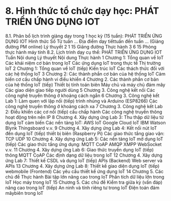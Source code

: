 # 8. Hình thức tổ chức dạy học: PHÁT TRIỂN ỨNG DỤNG IOT
8.1. Phân bổ lịch trình giảng dạy trong 1 học kỳ (15 tuần): PHÁT TRIỂN ỨNG DỤNG IOT Hình thức Số Từ tuần ... Địa điểm dạy tiếttuần đến tuần ... (Giảng đường PM online) Lý thuyết 2 1 15 Giảng đường Thực hành 3 6 15 Phòng thực hành máy tính 8.2. Lịch trình dạy cụ thể: PHÁT TRIỂN ỨNG DỤNG IOT Tuần Nội dung Lý thuyết Nội dung Thực hành 1 Chương 1: Tổng quan về IoT Các khái niệm cơ bản trong IoT Các ứng dụng IoT trong thực tế Thị trường IoT 2 Chương 1: Tổng quan về IoT (tiếp) Kiến trúc IoT Các thách thức đối với các hệ thống IoT 3 Chương 2: Các thành phần cơ bản của hệ thống IoT Cảm biến cơ cấu chấp hành vi điều khiển 4 Chương 2. Các thành phần cơ bản của hệ thống IoT (tiếp) Thiết bị tính toán biên Máy chủ và máy chủ đám mây Các giao diện giao tiếp người dùng 5 Chương 3. Công nghệ kết nối Các công nghệ truyền thông ở khoảng cách ngắn 6 Chương 3. Công nghệ kết Lab 1: Làm quen với lập nối (tiếp) trình nhúng và Arduino (ESP8266) Các công nghệ truyền thông ở khoảng cách xa 7 Chương 3. Công nghệ kết Lab 2: Điều khiển các cơ nối (tiếp) cấu chấp hành Các công nghệ truyền thông hoạt động trên nền IP 8 Chương 4. Xây dựng ứng Lab 3: Thu thập dữ liệu từ dụng IoT cảm biến Các nền tảng IoT: AWS IoT Google Cloud IoT IBM Watson Blynk Thingsboard v.v. 9 Chương 4. Xây dựng ứng Lab 4: Kết nối nút IoT đến dụng IoT (tiếp) thiết bị biên (Raspberry Pi) Các giao thức tầng giao vận: TCP UDP 10 Chương 4. Xây dựng ứng Lab 5: Các nền tảng IoT mở dụng IoT (tiếp) Các giao thức tầng ứng dụng: MQTT CoAP AMQP XMPP WebSocket v.v. 11 Chương 4. Xây dựng ứng Lab 6: Giao thức truyền dụng IoT (tiếp) thông MQTT CoAP Các định dạng dữ liệu trong IoT 12 Chương 4. Xây dựng ứng Lab 7: Thiết kế CSDL và dụng IoT (tiếp) APIs (Backend) Web server và APIs 13 Chương 4. Xây dựng ứng Lab 8: Thiết kế giao diện dụng IoT (tiếp) webmobile (Frontend) Các yêu cầu thiết kế ứng dụng IoT 14 Chương 5. Các chủ đề Thực hành Bài tập lớn nâng cao trong IoT Phân tích dữ liệu lớn trong IoT Học máy trong IoT 15 Chương 5. Các chủ đề Kiểm tra giữa kỳ (vấn đáp) nâng cao trong IoT (tiếp) An ninh và tính riêng tư trong IoT Điện toán đám mâybiên trong IoT
